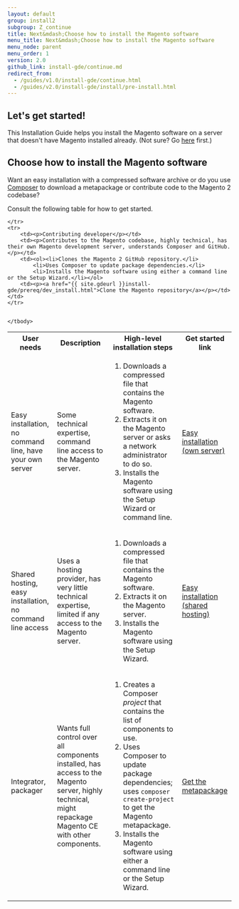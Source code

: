 ```yaml
---
layout: default
group: install2
subgroup: Z_continue
title: Next&mdash;Choose how to install the Magento software
menu_title: Next&mdash;Choose how to install the Magento software
menu_node: parent
menu_order: 1
version: 2.0
github_link: install-gde/continue.md
redirect_from: 
  - /guides/v1.0/install-gde/continue.html
  - /guides/v2.0/install-gde/install/pre-install.html
---
```


## Let's get started!
This Installation Guide helps you install the Magento software on a server that doesn't have Magento installed already. (Not sure? Go <a href="{{ site.gdeurl }}install-gde/basics/basics_magento-installed.html">here</a> first.)

<h2 id="install-overview-audience">Choose how to install the Magento software</h2>
Want an easy installation with a compressed software archive or do you use <a href="https://getcomposer.org/doc/00-intro.md" target="_blank">Composer</a> to download a metapackage or contribute code to the Magento 2 codebase?

Consult the following table for how to get started.

<table>
	<!-- <col width="25%">
	<col width="65%">
	<col width="10%"> -->
	<tbody>
		<tr>
			<th>User needs</th>
			<th>Description</th>
			<th>High-level installation steps</th>
			<th>Get started link</th>
		</tr>
	<tr>
		<td><p>Easy installation, no command line, have your own server</p></td>
		<td><p>Some technical expertise, command line access to the Magento server.</p></td>
		<td><ol><li>Downloads a compressed file that contains the Magento software.</li>
			<li>Extracts it on the Magento server or asks a network administrator to do so.</li>
			<li>Installs the Magento software using the Setup Wizard or command line.</li></ol>
		</td>
		<td><p><a href="{{ site.gdeurl }}install-gde/prereq/zip_install.html">Easy installation (own server)</a></p></td>
	</tr>
	<tr>
		<td><p>Shared hosting, easy installation, no command line access</p></td>
		<td><p>Uses a hosting provider, has very little technical expertise, limited if any access to the Magento server.</p></td>
		<td><ol><li>Downloads a compressed file that contains the Magento software.</li>
			<li>Extracts it on the Magento server.</li>
			<li>Installs the Magento software using the Setup Wizard.</li></ol>
		</td>
		<td><p><a href="{{ site.gdeurl }}install-gde/install/hosted/hosted_start.html">Easy installation (shared hosting)</a></p></td>
	</tr>
	<tr>
		<td><p>Integrator, packager</p></td>
		<td><p>Wants full control over all components installed, has access to the Magento server, highly technical, might repackage Magento CE with other components.</p></td>
		<td><ol><li>Creates a Composer <em>project</em> that contains the list of components to use.</li>
			<li>Uses Composer to update package dependencies; uses <code>composer create-project</code> to get the Magento metapackage.</li>
			<li>Installs the Magento software using either a command line or the Setup Wizard.</li></ol>
		<td><p><a href="{{ site.gdeurl }}install-gde/prereq/integrator_install.html">Get the metapackage</a></p></td>
	</td>

	</tr>
	<tr>
		<td><p>Contributing developer</p></td>
		<td><p>Contributes to the Magento codebase, highly technical, has their own Magento development server, understands Composer and GitHub.</p></td>
		<td><ol><li>Clones the Magento 2 GitHub repository.</li>
			<li>Uses Composer to update package dependencies.</li>
			<li>Installs the Magento software using either a command line or the Setup Wizard.</li></ol>
		<td><p><a href="{{ site.gdeurl }}install-gde/prereq/dev_install.html">Clone the Magento repository</a></p></td>
	</td>
	</tr>
	
	
	</tbody>
</table>
